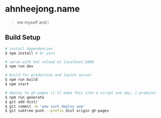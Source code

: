 # ahnheejong.name

> me myself and i

## Build Setup

``` bash
# install dependencies
$ npm install # Or yarn

# serve with hot reload at localhost:3000
$ npm run dev

# build for production and launch server
$ npm run build
$ npm start

# deploy to gh-pages (i'll make this into a script one day, i promise)
$ npm run generate
$ git add dist/
$ git commit -m 'wow such deploy wow'
$ git subtree push --prefix dist origin gh-pages
```
